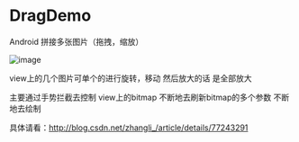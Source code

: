 # DragDemo
Android 拼接多张图片（拖拽，缩放）

![image](https://github.com/zhangli915952504/DragDemo/blob/master/app/src/images/20170816130954118.jpg)


view上的几个图片可单个的进行旋转，移动 
然后放大的话 是全部放大

主要通过手势拦截去控制 view上的bitmap 
不断地去刷新bitmap的多个参数 不断地去绘制

具体请看：http://blog.csdn.net/zhangli_/article/details/77243291
